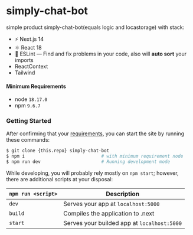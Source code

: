 # simply-chat-bot
simple product simply-chat-bot(equals logic and locastorage) with stack:
- ⚡️ Next.js 14
- ⚛️ React 18
- 📏 ESLint — Find and fix problems in your code, also will **auto sort** your imports
- ReactContext
- Tailwind

#### Minimum Requirements
* node `18.17.0`
* npm `9.6.7`

### Getting Started

After confirming that your [requirements](#requirements),
you can start the site by running these commands:

```bash
$ git clone {this.repo} simply-chat-bot
$ npm i                             # with minimum requirement node
$ npm run dev                       # Running development mode
```

While developing, you will probably rely mostly on `npm start`; however, there are additional scripts at your disposal:

|`npm run <script>`|Description|
|------------------|-----------|
|`dev` |Serves your app at `localhost:5000`|
|`build`|Compiles the application to .next|
|`start` |Serves your builded app at `localhost:5000`|
